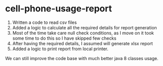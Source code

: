 # cell-phone-usage-report

1. Written a code to read csv files
2. Added a logic to calculate all the required details for report generation
3. Most of the time take care null check conditions, as I move on it took some time to do this so I have skipped few checks
4. After having the required details, I assumed will generate xlsx report
5. Added a logic to print report from local printer.

We can still improve the code base with much better java 8 classes usage. 